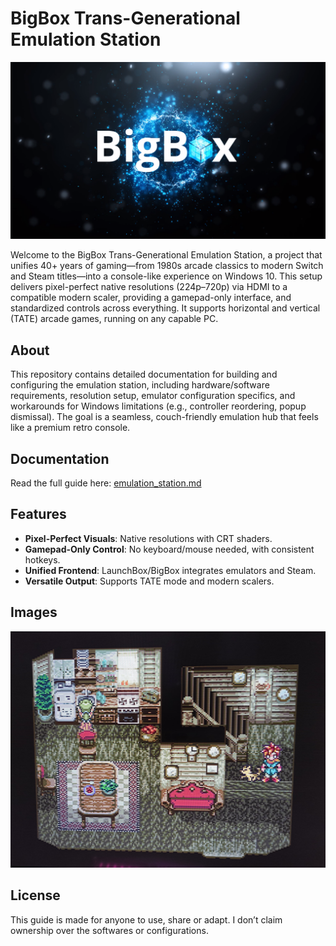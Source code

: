 # BigBox Trans-Generational Emulation Station

![BigBox Powered Station](BB.png)

Welcome to the BigBox Trans-Generational Emulation Station, a project that unifies 40+ years of gaming—from 1980s arcade classics to modern Switch and Steam titles—into a console-like experience on Windows 10. This setup delivers pixel-perfect native resolutions (224p–720p) via HDMI to a compatible modern scaler, providing a gamepad-only interface, and standardized controls across everything. It supports horizontal and vertical (TATE) arcade games, running on any capable PC.

## About
This repository contains detailed documentation for building and configuring the emulation station, including hardware/software requirements, resolution setup, emulator configuration specifics, and workarounds for Windows limitations (e.g., controller reordering, popup dismissal). The goal is a seamless, couch-friendly emulation hub that feels like a premium retro console.

## Documentation
Read the full guide here: [emulation_station.md](emulation_station.md)

## Features
- **Pixel-Perfect Visuals**: Native resolutions with CRT shaders.
- **Gamepad-Only Control**: No keyboard/mouse needed, with consistent hotkeys.
- **Unified Frontend**: LaunchBox/BigBox integrates emulators and Steam.
- **Versatile Output**: Supports TATE mode and modern scalers.

## Images
![PS1 Example](crono.jpg)

## License
This guide is made for anyone to use, share or adapt. I don’t claim ownership over the softwares or configurations.